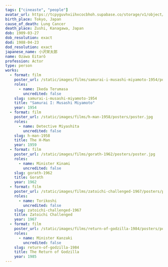 ```yaml
---
tags: ["cineaste", "people"]
avatar_url: https://tcpyguvhxiihxcocbhoh.supabase.co/storage/v1/object/public/godzilla-cineaste-public/content/people/ozawa-eitaro/ozawa-eitaro.jpg
birth_place: Tokyo, Japan
cause_of_death: Lung Cancer
death_place: Zushi, Kanagawa, Japan
dob: 1909-03-27
dob_resolution: exact
dod: 1988-04-23
dod_resolution: exact
japanese_name: 小沢栄太郎
name: Ozawa Eitarô
profession: Actor
type: person
works:
  - format: film
    poster_url: /static/images/films/samurai-i-musashi-miyamoto-1954/posters/poster.jpg
    roles:
      - name: Ikeda Terumasa
        uncredited: false
    slug: samurai-i-musashi-miyamoto-1954
    title: "Samurai I: Musashi Miyamoto"
    year: 1954
  - format: film
    poster_url: /static/images/films/h-man-1958/posters/poster.jpg
    roles:
      - name: Detective Miyashita
        uncredited: false
    slug: h-man-1958
    title: The H-Man
    year: 1959
  - format: film
    poster_url: /static/images/films/gorath-1962/posters/poster.jpg
    roles:
      - name: Minister Kinami
        uncredited: false
    slug: gorath-1962
    title: Gorath
    year: 1962
  - format: film
    poster_url: /static/images/films/zatoichi-challenged-1967/posters/poster.jpg
    roles:
      - name: Torikoshi
        uncredited: false
    slug: zatoichi-challenged-1967
    title: Zatoichi Challenged
    year: 1967
  - format: film
    poster_url: /static/images/films/return-of-godzilla-1984/posters/poster.jpg
    roles:
      - name: Minister Kanzaki
        uncredited: false
    slug: return-of-godzilla-1984
    title: The Return of Godzilla
    year: 1985
---
```

